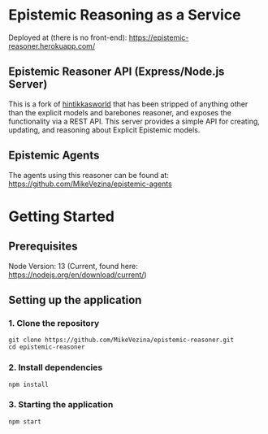 # Epistemic Reasoning as a Service
Deployed at (there is no front-end): https://epistemic-reasoner.herokuapp.com/

## Epistemic Reasoner API (Express/Node.js Server)
This is a fork of [hintikkasworld](https://gitlab.inria.fr/fschwarz/hintikkasworld) that has been stripped of anything other than the explicit models and barebones reasoner, and exposes the functionality via a REST API. This server provides a simple API for creating, updating, and reasoning about Explicit Epistemic models. 

## Epistemic Agents
The agents using this reasoner can be found at: https://github.com/MikeVezina/epistemic-agents

# Getting Started
## Prerequisites
Node Version: 13 (Current, found here: https://nodejs.org/en/download/current/)

## Setting up the application
### 1. Clone the repository
```
git clone https://github.com/MikeVezina/epistemic-reasoner.git
cd epistemic-reasoner
```

### 2. Install dependencies
```
npm install
```

### 3. Starting the application
```
npm start
```